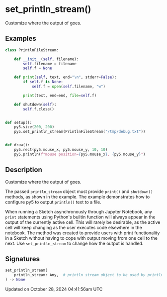 # set_println_stream()

Customize where the output of [](sketch_println) goes.

## Examples

<div class="example-table">

<div class="example-row"><div class="example-cell-image">

</div><div class="example-cell-code">

```python
class PrintlnFileStream:

    def __init__(self, filename):
        self.filename = filename
        self.f = None

    def print(self, text, end="\n", stderr=False):
        if self.f is None:
            self.f = open(self.filename, "w")

        print(text, end=end, file=self.f)

    def shutdown(self):
        self.f.close()


def setup():
    py5.size(200, 200)
    py5.set_println_stream(PrintlnFileStream("/tmp/debug.txt"))


def draw():
    py5.rect(py5.mouse_x, py5.mouse_y, 10, 10)
    py5.println(f"mouse position={py5.mouse_x}, {py5.mouse_y}")
```

</div></div>

</div>

## Description

Customize where the output of [](sketch_println) goes.

The passed `println_stream` object must provide `print()` and `shutdown()` methods, as shown in the example. The example demonstrates how to configure py5 to output `println()` text to a file.

When running a Sketch asynchronously through Jupyter Notebook, any `print` statements using Python's builtin function will always appear in the output of the currently active cell. This will rarely be desirable, as the active cell will keep changing as the user executes code elsewhere in the notebook. The [](sketch_println) method was created to provide users with print functionality in a Sketch without having to cope with output moving from one cell to the next. Use `set_println_stream` to change how the output is handled.

## Signatures

```python
set_println_stream(
    println_stream: Any,  # println stream object to be used by println method
) -> None
```

Updated on October 28, 2024 04:41:56am UTC
